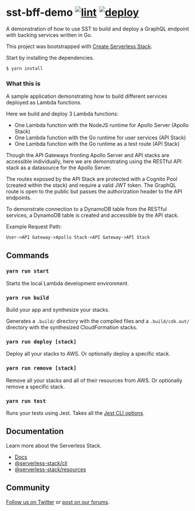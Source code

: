 # sst-bff-demo [![lint](https://github.com/cliffom/sst-bff-demo/actions/workflows/lint.yml/badge.svg?branch=main)](https://github.com/cliffom/sst-bff-demo/actions/workflows/lint.yml) [![deploy](https://github.com/cliffom/sst-bff-demo/actions/workflows/deploy.yml/badge.svg)](https://github.com/cliffom/sst-bff-demo/actions/workflows/deploy.yml)

A demonstration of how to use SST to build and deploy a GraphQL endpoint with backing services
written in Go.

This project was bootstrapped with
[Create Serverless Stack](https://docs.serverless-stack.com/packages/create-serverless-stack).

Start by installing the dependencies.

```bash
$ yarn install
```

### What this is

A sample application demonstrating how to build different services deployed as
Lambda functions.

Here we build and deploy 3 Lambda functions:
- One Lambda function with the NodeJS runtime for Apollo Server (Apollo Stack)
- One Lambda function with the Go runtime for user services (API Stack)
- One Lambda function with the Go runtime as a test route (API Stack)

Though the API Gateways fronting Apollo Server and API stacks are accessible
individually, here we are demonstrating using the RESTful API stack as a
datasource for the Apollo Server.

The routes exposed by the API Stack are protected with a Cognito Pool
(created within the stack) and require a valid JWT token. The GraphQL
route is open to the public but passes the authorization header to the
API endpoints.

To demonstrate connection to a DynamoDB table from the RESTful services, a
DynamoDB table is created and accessible by the API stack.

Example Request Path:

```
User->API Gateway->Apollo Stack->API Gateway->API Stack
```

## Commands

### `yarn run start`

Starts the local Lambda development environment.

### `yarn run build`

Build your app and synthesize your stacks.

Generates a `.build/` directory with the compiled files and a `.build/cdk.out/` directory with the
synthesized CloudFormation stacks.

### `yarn run deploy [stack]`

Deploy all your stacks to AWS. Or optionally deploy a specific stack.

### `yarn run remove [stack]`

Remove all your stacks and all of their resources from AWS. Or optionally remove a specific stack.

### `yarn run test`

Runs your tests using Jest. Takes all the [Jest CLI options](https://jestjs.io/docs/en/cli).

## Documentation

Learn more about the Serverless Stack.

- [Docs](https://docs.serverless-stack.com)
- [@serverless-stack/cli](https://docs.serverless-stack.com/packages/cli)
- [@serverless-stack/resources](https://docs.serverless-stack.com/packages/resources)

## Community

[Follow us on Twitter](https://twitter.com/ServerlessStack) or
[post on our forums](https://discourse.serverless-stack.com).
